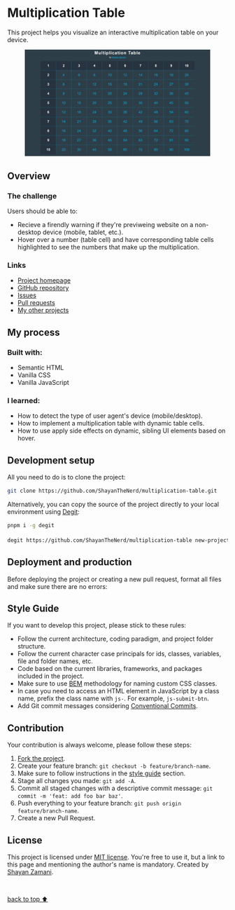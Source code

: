 <h1>Multiplication Table</h1>

<p>
   This project helps you visualize an interactive multiplication table on your device.
</p>
<figure>
   <img src="https://github.com/ShayanTheNerd/multiplication-table/blob/main/og-img.webp" alt="Multiplication Table preview" />
</figure>

<h2>Overview</h2>
<h3>The challenge</h3>
<p>Users should be able to:</p>
<ul>
   <li>Recieve a firendly warning if they're previweing website on a non-desktop device (mobile, tablet, etc.).</li>
   <li>Hover over a number (table cell) and have corresponding table cells highlighted to see the numbers that make up the multiplication.</li>
</ul>

<h3>Links</h3>
<ul>
   <li>
      <a href="https://shayanthenerd.github.io/multiplication-table">Project homepage</a>
   </li>
   <li>
      <a href="https://github.com/ShayanTheNerd/multiplication-table">GitHub repository</a>
   </li>
   <li>
      <a href="https://github.com/ShayanTheNerd/multiplication-table/issues">Issues</a>
   </li>
   <li>
      <a href="https://github.com/ShayanTheNerd/multiplication-table/pulls">Pull requests</a>
   </li>
   <li>
      <a href="https://github.com/ShayanTheNerd?tab=repositories">My other projects</a>
   </li>
</ul>

<h2>My process</h2>
<h3>Built with:</h3>
<ul>
   <li>Semantic HTML</li>
   <li>Vanilla CSS</li>
   <li>Vanilla JavaScript</li>
</ul>

<h3>I learned:</h3>
<ul>
   <li>How to detect the type of user agent's device (mobile/desktop).</li>
   <li>How to implement a multiplication table with dynamic table cells.</li>
   <li>How to use apply side effects on dynamic, sibling UI elements based on hover.</li>
</ul>

<h2>Development setup</h2>
<p>All you need to do is to clone the project:</p>

```sh
git clone https://github.com/ShayanTheNerd/multiplication-table.git
```

<p>
   Alternatively, you can copy the source of the project directly to your local environment using <a href="https://github.com/Rich-Harris/degit">Degit</a>:
</p>

```sh
pnpm i -g degit

degit https://github.com/ShayanTheNerd/multiplication-table new-project-folder
```

<h2>Deployment and production</h2>
<p>Before deploying the project or creating a new pull request, format all files and make sure there are no errors:</p>

<h2>Style Guide</h2>
<p>If you want to develop this project, please stick to these rules:</p>
<ul>
   <li>Follow the current architecture, coding paradigm, and project folder structure.</li>
   <li>Follow the current character case principals for ids, classes, variables, file and folder names, etc.</li>
   <li>Code based on the current libraries, frameworks, and packages included in the project.</li>
   <li>Make sure to use <a href="https://getbem.com">BEM</a> methodology for naming custom CSS classes.</li>
   <li>In case you need to access an HTML element in JavaScript by a class name, prefix the class name with <code>js-</code>. For example, <code>js-submit-btn</code>.</li>
   <li>Add Git commit messages considering <a href="https://www.conventionalcommits.org">Conventional Commits</a>.</li>
</ul>

<h2>Contribution</h2>
<p>Your contribution is always welcome, please follow these steps:</p>
<ol>
   <li>
      <a href="https://github.com/ShayanTheNerd/multiplication-table/fork">Fork the project</a>.
   </li>
   <li>Create your feature branch: <code>git checkout -b feature/branch-name</code>.</li>
   <li>Make sure to follow instructions in the <a href="https://github.com/ShayanTheNerd/multiplication-table#style-guide">style guide</a> section.</li>
   <li>Stage all changes you made: <code>git add -A</code>.</li>
   <li>Commit all staged changes with a descriptive commit message: <code>git commit -m 'feat: add foo bar baz'</code>.</li>
   <li>Push everything to your feature branch: <code>git push origin feature/branch-name</code>.</li>
   <li>Create a new Pull Request.</li>
</ol>

<h2>License</h2>
<p>
   This project is licensed under <a href="https://github.com/ShayanTheNerd/multiplication-table/blob/main/LICENSE.md">MIT license</a>. You're free to use it, but a link to this page and mentioning the author's name is mandatory. Created by <a href="https://shayan-zamani.me">Shayan Zamani</a>.
</p>

<br />

<a href="https://github.com/ShayanTheNerd/multiplication-table#multiplication-table">back to top ⬆️</a>
